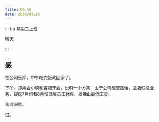 ```yaml
---
title: 06-18
date: 2024/06/18
---
```


::: tip
星期二上班

晴天

:::

## 感

在公司压抑，中午吃完饭就回家了。

下午，郑集合小羽和客服开会，说明一个方案：由于公司经营困难，且暑假没业务，提议7月份和8月份底层员工休假，发佛山最低工资。

我没同意。

过。